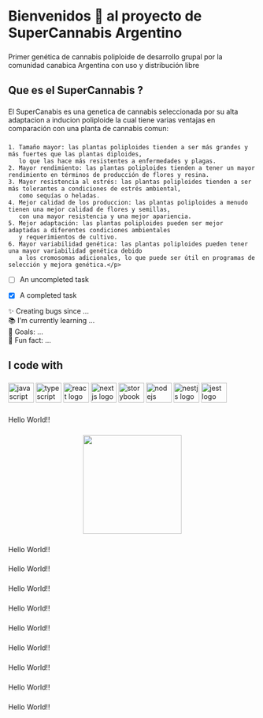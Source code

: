 <h1 align="left">Bienvenidos 👋 al proyecto de SuperCannabis Argentino</h1>

###

<p align="left">Primer genética de cannabis poliploide de desarrollo grupal por la comunidad canabica Argentina con uso y distribución libre</p>

###

<h2 align="left">Que es el SuperCannabis ?</h2>

###

<p align="left">El SuperCanabis es una genetica de cannabis seleccionada por su alta adaptacion a inducion poliploide la cual tiene varias ventajas en comparación con una planta de cannabis comun:</p>

###
~~~
1. Tamaño mayor: las plantas poliploides tienden a ser más grandes y más fuertes que las plantas diploides, 
   lo que las hace más resistentes a enfermedades y plagas.
2. Mayor rendimiento: las plantas poliploides tienden a tener un mayor rendimiento en términos de producción de flores y resina.
3. Mayor resistencia al estrés: las plantas poliploides tienden a ser más tolerantes a condiciones de estrés ambiental, 
   como sequías o heladas.
4. Mejor calidad de los produccion: las plantas poliploides a menudo tienen una mejor calidad de flores y semillas,
   con una mayor resistencia y una mejor apariencia.
5. Mejor adaptación: las plantas poliploides pueden ser mejor adaptadas a diferentes condiciones ambientales 
   y requerimientos de cultivo.
6. Mayor variabilidad genética: las plantas poliploides pueden tener una mayor variabilidad genética debido
   a los cromosomas adicionales, lo que puede ser útil en programas de selección y mejora genética.</p>
~~~


- [ ] An uncompleted task
- [x] A completed task


<p align="left">✨ Creating bugs since ...<br>📚 I'm currently learning ...<br>🎯 Goals: ...<br>🎲 Fun fact: ...</p>

###

<h2 align="left">I code with</h2>

###

<div align="left">
  <img src="https://cdn.jsdelivr.net/gh/devicons/devicon/icons/javascript/javascript-original.svg" height="40" width="52" alt="javascript logo"  />
  <img src="https://cdn.jsdelivr.net/gh/devicons/devicon/icons/typescript/typescript-original.svg" height="40" width="52" alt="typescript logo"  />
  <img src="https://cdn.jsdelivr.net/gh/devicons/devicon/icons/react/react-original.svg" height="40" width="52" alt="react logo"  />
  <img src="https://cdn.jsdelivr.net/gh/devicons/devicon/icons/nextjs/nextjs-original.svg" height="40" width="52" alt="nextjs logo"  />
  <img src="https://cdn.jsdelivr.net/gh/devicons/devicon/icons/storybook/storybook-original.svg" height="40" width="52" alt="storybook logo"  />
  <img src="https://cdn.jsdelivr.net/gh/devicons/devicon/icons/nodejs/nodejs-original.svg" height="40" width="52" alt="nodejs logo"  />
  <img src="https://cdn.jsdelivr.net/gh/devicons/devicon/icons/nestjs/nestjs-plain.svg" height="40" width="52" alt="nestjs logo"  />
  <img src="https://cdn.jsdelivr.net/gh/devicons/devicon/icons/jest/jest-plain.svg" height="40" width="52" alt="jest logo"  />
</div>

###

<p align="left">Hello World!!</p>

###

<div align="center">
  <img height="200" src="https://i.imgflip.com/65efzo.gif"  />
</div>

###

<p align="left">Hello World!!</p>

###

<p align="left">Hello World!!</p>

###

<p align="left">Hello World!!</p>

###

<p align="left">Hello World!!</p>

###

<p align="left">Hello World!!</p>

###

<p align="left">Hello World!!</p>

###

<p align="left">Hello World!!</p>

###

<p align="left">Hello World!!</p>

###

<p align="left">Hello World!!</p>

###